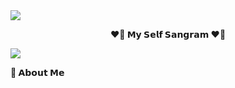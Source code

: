
<img src="https://user-images.githubusercontent.com/73097560/115834477-dbab4500-a447-11eb-908a-139a6edaec5c.gif">

<p align="center">
<b>❤️‍🔥 𝗠𝘆 𝗦𝗲𝗹𝗳 𝗦𝗮𝗻𝗴𝗿𝗮𝗺 ❤️‍🔥</b>
</p>
  
<img src="https://user-images.githubusercontent.com/73097560/115834477-dbab4500-a447-11eb-908a-139a6edaec5c.gif">


<p align="centre">
<b> 🤔 𝗔𝗯𝗼𝘂𝘁 𝗠𝗲 </b>


